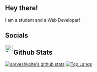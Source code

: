 ## Hey there!
I am a student and a Web Developer!
## Socials
[<img align="left" alt="Shishu#0001 | discord" width="24px" src="https://cdn.jsdelivr.net/npm/simple-icons@v3/icons/discord.svg">](https://discord.com/users/555702967433560074)

## Github Stats
[![sarveshkolte's github stats](https://github-readme-stats.vercel.app/api?username=sarveshkolte)](https://github.com/sarveshkolte/github-readme-stats&show_icons=true&count_private=true)
[![Top Langs](https://github-readme-stats.vercel.app/api/top-langs/?username=sarveshkolte)](https://github.com/sarveshkolte/github-readme-stats)
